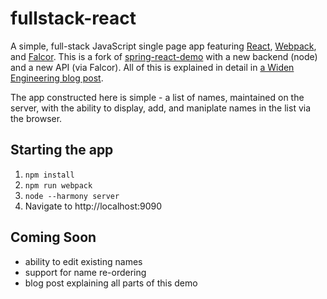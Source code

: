 # fullstack-react
A simple, full-stack JavaScript single page app featuring [React](http://facebook.github.io/react/), 
[Webpack](https://webpack.github.io/), and [Falcor](http://netflix.github.io/falcor/). This is a fork of
[spring-react-demo](https://github.com/Widen/spring-react-demo) with a new backend (node) and a new API (via Falcor). All of this is explained in detail in [a Widen Engineering blog post](http://engineering.widen.com/blog/future-of-the-web-react-falcor/).

The app constructed here is simple - a list of names, maintained on the server, with the ability to display, add, and maniplate names in the list via the browser.

## Starting the app  

1. `npm install`
2. `npm run webpack`
3. `node --harmony server`
4. Navigate to http://localhost:9090


## Coming Soon

- ability to edit existing names
- support for name re-ordering
- blog post explaining all parts of this demo
